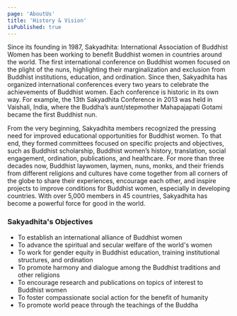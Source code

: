 ```yaml
---
page: 'AboutUs'
title: 'History & Vision'
isPublished: true
---
```


Since its founding in 1987, Sakyadhita: International Association of Buddhist Women has been working to benefit Buddhist women in countries around the world. The first international conference on Buddhist women focused on the plight of the nuns, highlighting their marginalization and exclusion from Buddhist institutions, education, and ordination. Since then, Sakyadhita has organized international conferences every two years to celebrate the achievements of Buddhist women. Each conference is historic in its own way. For example, the 13th Sakyadhita Conference in 2013 was held in Vaishali, India, where the Buddha’s aunt/stepmother Mahapajapati Gotami became the first Buddhist nun.

From the very beginning, Sakyadhita members recognized the pressing need for improved educational opportunities for Buddhist women. To that end, they formed committees focused on specific projects and objectives, such as Buddhist scholarship, Buddhist women’s history, translation, social engagement, ordination, publications, and healthcare. For more than three decades now, Buddhist laywomen, laymen, nuns, monks, and their friends from different religions and cultures have come together from all corners of the globe to share their experiences, encourage each other, and inspire projects to improve conditions for Buddhist women, especially in developing countries. With over 5,000 members in 45 countries, Sakyadhita has become a powerful force for good in the world.

### Sakyadhita's Objectives

- To establish an international alliance of Buddhist women
- To advance the spiritual and secular welfare of the world's women
- To work for gender equity in Buddhist education, training institutional structures, and ordination
- To promote harmony and dialogue among the Buddhist traditions and other religions
- To encourage research and publications on topics of interest to Buddhist women
- To foster compassionate social action for the benefit of humanity
- To promote world peace through the teachings of the Buddha
